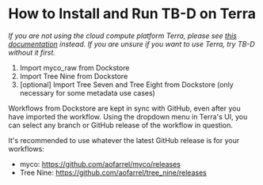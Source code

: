 # How to Install and Run TB-D on Terra
*If you are not using the cloud compute platform Terra, please see [this documentation](./get_started_nonTerra.md) instead. If you are unsure if you want to use Terra, try TB-D without it first.*

1. Import myco_raw from Dockstore
2. Import Tree Nine from Dockstore
3. [optional] Import Tree Seven and Tree Eight from Dockstore (only necessary for some metadata use cases)

Workflows from Dockstore are kept in sync with GitHub, even after you have imported the workflow. Using the dropdown menu in Terra's UI, you can select any branch or GitHub release of the workflow in question.

It's recommended to use whatever the latest GitHub release is for your workflows:
* myco: https://github.com/aofarrel/myco/releases
* Tree Nine:  https://github.com/aofarrel/tree_nine/releases
